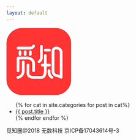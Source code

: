 ```yaml
---
layout: default
---
```


<body>
    <script>
        if (/mobile/i.test(navigator.userAgent) || /android/i.test(navigator.userAgent))
        {
            document.body.classList.add('mobile');
        }
    </script>
  <div class="outer">
        <div class="web-logo">
            <a href="/about.html"><img src="/images/Logo.png"/></a>
        </div>
        <div class="panel panel-default">
            <!-- List group -->
            <ul class="list-group">
            {% for cat in site.categories 
                for post in cat%}
                    <li class="list-group-item title"><a href="{{ post.url }}" target="_blank">{{ post.title }}</a></li>
                {% endfor
            endfor %}
            </ul>
        </div>
        <div class="footer-info">
            觅知圈@2018 无数科技 京ICP备17043614号-3
        </div>
    </div>
</body>
